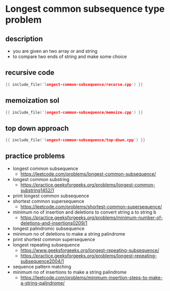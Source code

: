# Longest common subsequence type problem

## description

- you are given an two array or and string
- to compare two ends of string and make some choice

## recursive code

```cpp
{{ include_file('longest-common-subsequence/recurse.cpp') }}
```

## memoization sol

```cpp
{{ include_file('longest-common-subsequence/memoize.cpp') }}
```

## top down approach

```cpp
{{ include_file('longest-common-subsequence/top-down.cpp') }}
```

## practice problems

- longest common subsequence
    - <https://leetcode.com/problems/longest-common-subsequence/>
- longest common substring
    - <https://practice.geeksforgeeks.org/problems/longest-common-substring1452/1>
- print longest common subsequence
- shortest common supersequence
    - <https://leetcode.com/problems/shortest-common-supersequence/>
- minimum no of insertion and deletions to convert string a to string b
    - <https://practice.geeksforgeeks.org/problems/minimum-number-of-deletions-and-insertions0209/1>
- longest palindromic subsequence
- minimum no of deletions to make a string palindrome
- print shortest common supersequence
- longest repeating subsequence
    - <https://www.geeksforgeeks.org/longest-repeating-subsequence/>
    - <https://practice.geeksforgeeks.org/problems/longest-repeating-subsequence2004/1>
- sequence pattern matching
- minimum no of insertions to make a string palindrome
    - <https://leetcode.com/problems/minimum-insertion-steps-to-make-a-string-palindrome/>
